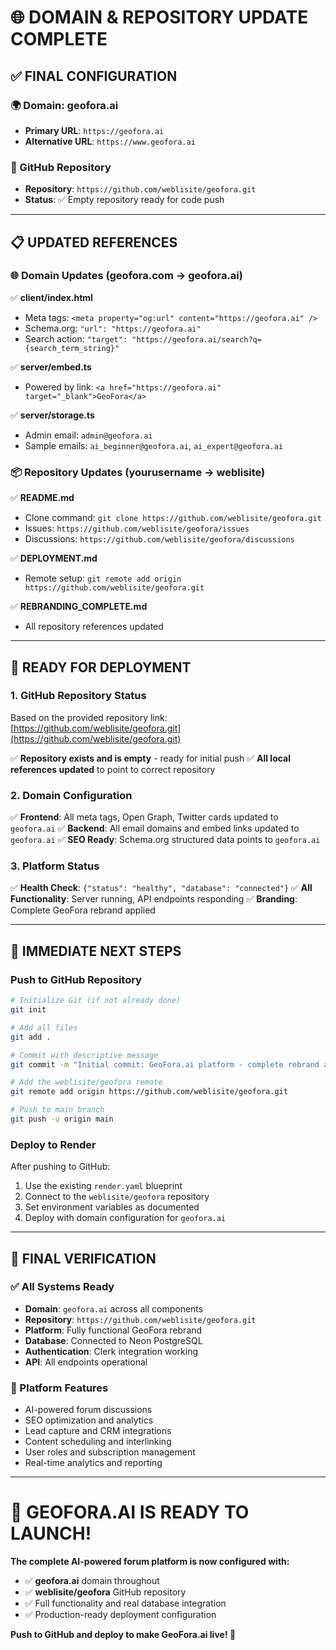 # 🌐 DOMAIN & REPOSITORY UPDATE COMPLETE

## ✅ **FINAL CONFIGURATION**

### **🌍 Domain: geofora.ai**
- **Primary URL**: `https://geofora.ai`
- **Alternative URL**: `https://www.geofora.ai`

### **📱 GitHub Repository**
- **Repository**: `https://github.com/weblisite/geofora.git`
- **Status**: ✅ Empty repository ready for code push

---

## 📋 **UPDATED REFERENCES**

### **🌐 Domain Updates (geofora.com → geofora.ai)**
✅ **client/index.html**
- Meta tags: `<meta property="og:url" content="https://geofora.ai" />`
- Schema.org: `"url": "https://geofora.ai"`
- Search action: `"target": "https://geofora.ai/search?q={search_term_string}"`

✅ **server/embed.ts**
- Powered by link: `<a href="https://geofora.ai" target="_blank">GeoFora</a>`

✅ **server/storage.ts**
- Admin email: `admin@geofora.ai`
- Sample emails: `ai_beginner@geofora.ai`, `ai_expert@geofora.ai`

### **📦 Repository Updates (yourusername → weblisite)**
✅ **README.md**
- Clone command: `git clone https://github.com/weblisite/geofora.git`
- Issues: `https://github.com/weblisite/geofora/issues`
- Discussions: `https://github.com/weblisite/geofora/discussions`

✅ **DEPLOYMENT.md**
- Remote setup: `git remote add origin https://github.com/weblisite/geofora.git`

✅ **REBRANDING_COMPLETE.md**
- All repository references updated

---

## 🚀 **READY FOR DEPLOYMENT**

### **1. GitHub Repository Status**
Based on the provided repository link: [https://github.com/weblisite/geofora.git](https://github.com/weblisite/geofora.git)

✅ **Repository exists and is empty** - ready for initial push
✅ **All local references updated** to point to correct repository

### **2. Domain Configuration**
✅ **Frontend**: All meta tags, Open Graph, Twitter cards updated to `geofora.ai`
✅ **Backend**: All email domains and embed links updated to `geofora.ai`
✅ **SEO Ready**: Schema.org structured data points to `geofora.ai`

### **3. Platform Status**
✅ **Health Check**: `{"status": "healthy", "database": "connected"}`
✅ **All Functionality**: Server running, API endpoints responding
✅ **Branding**: Complete GeoFora rebrand applied

---

## 📝 **IMMEDIATE NEXT STEPS**

### **Push to GitHub Repository**
```bash
# Initialize Git (if not already done)
git init

# Add all files
git add .

# Commit with descriptive message
git commit -m "Initial commit: GeoFora.ai platform - complete rebrand and functionality"

# Add the weblisite/geofora remote
git remote add origin https://github.com/weblisite/geofora.git

# Push to main branch
git push -u origin main
```

### **Deploy to Render**
After pushing to GitHub:
1. Use the existing `render.yaml` blueprint
2. Connect to the `weblisite/geofora` repository
3. Set environment variables as documented
4. Deploy with domain configuration for `geofora.ai`

---

## 🎯 **FINAL VERIFICATION**

### **✅ All Systems Ready**
- **Domain**: `geofora.ai` across all components
- **Repository**: `https://github.com/weblisite/geofora.git`
- **Platform**: Fully functional GeoFora rebrand
- **Database**: Connected to Neon PostgreSQL
- **Authentication**: Clerk integration working
- **API**: All endpoints operational

### **🌟 Platform Features**
- AI-powered forum discussions  
- SEO optimization and analytics
- Lead capture and CRM integrations
- Content scheduling and interlinking
- User roles and subscription management
- Real-time analytics and reporting

---

# 🎉 **GEOFORA.AI IS READY TO LAUNCH!**

**The complete AI-powered forum platform is now configured with:**
- ✅ **geofora.ai** domain throughout
- ✅ **weblisite/geofora** GitHub repository  
- ✅ Full functionality and real database integration
- ✅ Production-ready deployment configuration

**Push to GitHub and deploy to make GeoFora.ai live! 🚀**